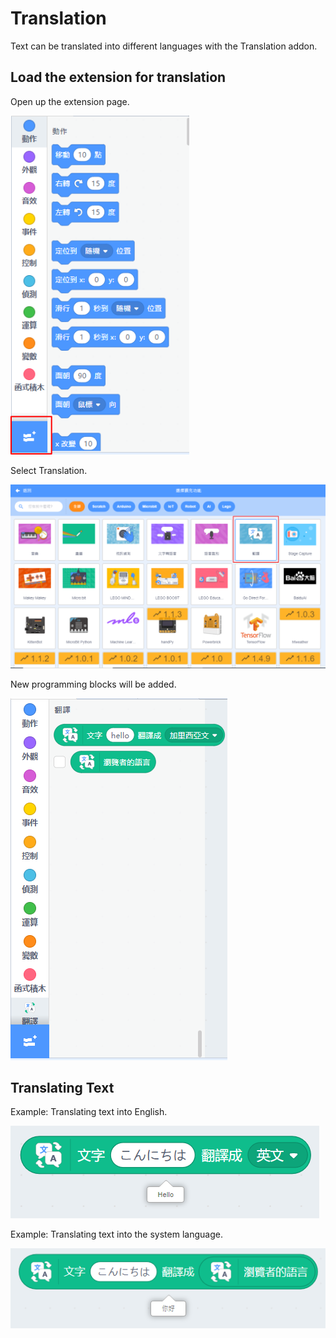 # Translation

Text can be translated into different languages with the Translation addon.

## Load the extension for translation

Open up the extension page.

![](./images/add.png)

Select Translation.

![](./images/translate2.png)

New programming blocks will be added.

![](./images/translate1.png)

## Translating Text

Example: Translating text into English.

![](./images/translate4.png)

Example: Translating text into the system language.

![](./images/translate5.png)
